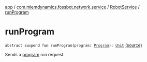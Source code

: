 [app](../../index.md) / [com.miemdynamics.fossbot.network.service](../index.md) / [RobotService](index.md) / [runProgram](./run-program.md)

# runProgram

`abstract suspend fun runProgram(program: `[`Program`](../../com.miemdynamics.fossbot.data.entity/-program/index.md)`): `[`Unit`](https://kotlinlang.org/api/latest/jvm/stdlib/kotlin/-unit/index.html) [(source)](https://github.com/binyot/fossbot/tree/master/app/src/main/java/com/miemdynamics/fossbot/network/service/RobotService.kt#L37)

Sends a [program](run-program.md#com.miemdynamics.fossbot.network.service.RobotService$runProgram(com.miemdynamics.fossbot.data.entity.Program)/program) run request.


